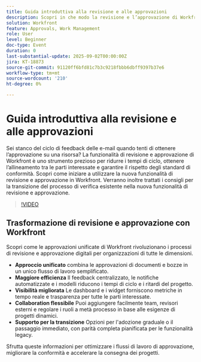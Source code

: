 ```yaml
---
title: Guida introduttiva alla revisione e alle approvazioni
description: Scopri in che modo la revisione e l’approvazione di Workfront accelerano le approvazioni delle risorse, riducono i cicli di e-mail e garantiscono la conformità con una collaborazione semplificata.
solution: Workfront
feature: Approvals, Work Management
role: User
level: Beginner
doc-type: Event
duration: 0
last-substantial-update: 2025-09-02T00:00:00Z
jira: KT-18873
source-git-commit: 91120ff6bfd81c7b3c9218fbbb6dbff9397b37e6
workflow-type: tm+mt
source-wordcount: '210'
ht-degree: 0%

---
```



# Guida introduttiva alla revisione e alle approvazioni

Sei stanco del ciclo di feedback delle e-mail quando tenti di ottenere l’approvazione su una risorsa? La funzionalità di revisione e approvazione di Workfront è uno strumento prezioso per ridurre i tempi di ciclo, ottenere l’allineamento tra le parti interessate e garantire il rispetto degli standard di conformità. Scopri come iniziare a utilizzare la nuova funzionalità di revisione e approvazione in Workfront. Verranno inoltre trattati i consigli per la transizione del processo di verifica esistente nella nuova funzionalità di revisione e approvazione.

>[!VIDEO](https://video.tv.adobe.com/v/3471568/?learn=on&enablevpops&captions=ita)

## Trasformazione di revisione e approvazione con Workfront

Scopri come le approvazioni unificate di Workfront rivoluzionano i processi di revisione e approvazione digitali per organizzazioni di tutte le dimensioni.

* **Approccio unificato** combina le approvazioni di documenti e bozze in un unico flusso di lavoro semplificato.
* **Maggiore efficienza** Il feedback centralizzato, le notifiche automatizzate e i modelli riducono i tempi di ciclo e i ritardi del progetto.
* **Visibilità migliorata** Le dashboard e i widget forniscono metriche in tempo reale e trasparenza per tutte le parti interessate.
* **Collaboration flessibile** Puoi aggiungere facilmente team, revisori esterni e regolare i ruoli a metà processo in base alle esigenze di progetti dinamici.
* **Supporto per la transizione** Opzioni per l&#39;adozione graduale o il passaggio immediato, con parità completa pianificata per le funzionalità legacy.

Sfrutta queste informazioni per ottimizzare i flussi di lavoro di approvazione, migliorare la conformità e accelerare la consegna dei progetti.﻿